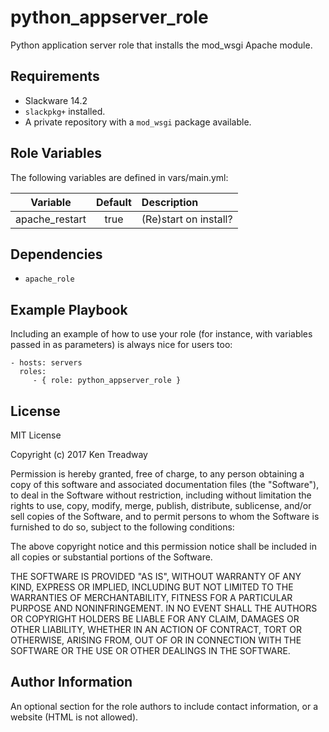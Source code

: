 python_appserver_role
=====================

Python application server role that installs the mod_wsgi Apache module.

Requirements
------------

* Slackware 14.2
* `slackpkg+` installed.
* A private repository with a `mod_wsgi` package available.

Role Variables
--------------

The following variables are defined in vars/main.yml:

| Variable         | Default | Description                                                                    |
|:----------------:|:-------:|:-------------------------------------------------------------------------------|
|apache_restart    | true    |(Re)start on install?                                                           |

Dependencies
------------

* `apache_role`

Example Playbook
----------------

Including an example of how to use your role (for instance, with variables passed in as parameters) is always nice for users too:

    - hosts: servers
      roles:
         - { role: python_appserver_role }

License
-------

MIT License

Copyright (c) 2017 Ken Treadway

Permission is hereby granted, free of charge, to any person obtaining a copy
of this software and associated documentation files (the "Software"), to deal
in the Software without restriction, including without limitation the rights
to use, copy, modify, merge, publish, distribute, sublicense, and/or sell
copies of the Software, and to permit persons to whom the Software is
furnished to do so, subject to the following conditions:

The above copyright notice and this permission notice shall be included in all
copies or substantial portions of the Software.

THE SOFTWARE IS PROVIDED "AS IS", WITHOUT WARRANTY OF ANY KIND, EXPRESS OR
IMPLIED, INCLUDING BUT NOT LIMITED TO THE WARRANTIES OF MERCHANTABILITY,
FITNESS FOR A PARTICULAR PURPOSE AND NONINFRINGEMENT. IN NO EVENT SHALL THE
AUTHORS OR COPYRIGHT HOLDERS BE LIABLE FOR ANY CLAIM, DAMAGES OR OTHER
LIABILITY, WHETHER IN AN ACTION OF CONTRACT, TORT OR OTHERWISE, ARISING FROM,
OUT OF OR IN CONNECTION WITH THE SOFTWARE OR THE USE OR OTHER DEALINGS IN THE
SOFTWARE.

Author Information
------------------

An optional section for the role authors to include contact information, or a website (HTML is not allowed).

